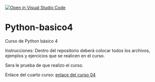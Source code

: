 [![Open in Visual Studio Code](https://classroom.github.com/assets/open-in-vscode-f059dc9a6f8d3a56e377f745f24479a46679e63a5d9fe6f495e02850cd0d8118.svg)](https://classroom.github.com/online_ide?assignment_repo_id=7391296&assignment_repo_type=AssignmentRepo)
# Python-basico4
Curso de Python básico 4

Instrucciones:
Dentro del repositorio deberá colocar todos los archivos, ejemplos y ejercicios que se realicen en el curso.

Sera le prueba de que realizo el curso.

Enlace del cuarto curso:
[enlace del curso 04](https://drive.google.com/drive/folders/1X8lU2ih5OhILuou1S_nFEXbnc8romd6R?usp=sharing)
